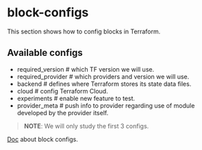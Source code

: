 # block-configs

This section shows how to config blocks in Terraform.

## Available configs
- required_version  # which TF version we will use.
- required_provider # which providers and version we will use.
- backend           # defines where Terraform stores its state data files.
- cloud             # config Terraform Cloud.
- experiments       # enable new feature to test.
- provider_meta     # push info to provider regarding use of module developed by the provider itself.

> **NOTE**: We will only study the first 3 configs.

[Doc](https://developer.hashicorp.com/terraform/language/settings) about block configs.